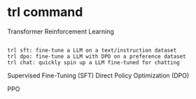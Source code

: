 


# trl command 

Transformer Reinforcement Learning

```

trl sft: fine-tune a LLM on a text/instruction dataset
trl dpo: fine-tune a LLM with DPO on a preference dataset
trl chat: quickly spin up a LLM fine-tuned for chatting

```


Supervised Fine-Tuning (SFT)
Direct Policy Optimization (DPO)




PPO 
